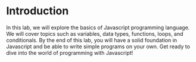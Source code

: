 # Introduction

In this lab, we will explore the basics of Javascript programming language. We will cover topics such as variables, data types, functions, loops, and conditionals. By the end of this lab, you will have a solid foundation in Javascript and be able to write simple programs on your own. Get ready to dive into the world of programming with Javascript!
